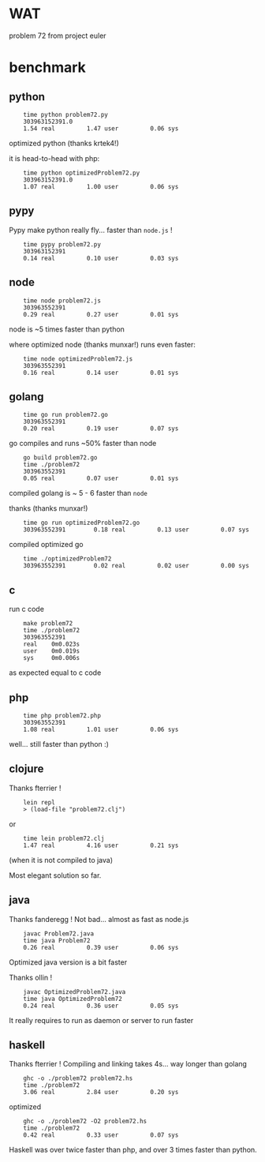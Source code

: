 # WAT

problem 72 from project euler


# benchmark 


## python
```
    time python problem72.py 
    303963152391.0
    1.54 real         1.47 user         0.06 sys
```

optimized python (thanks krtek4!)
 
it is head-to-head with php:

```
    time python optimizedProblem72.py 
    303963152391.0
    1.07 real         1.00 user         0.06 sys
```


## pypy

Pypy make python really fly... faster than `node.js` !
```
    time pypy problem72.py
    303963152391
    0.14 real         0.10 user         0.03 sys
```

## node

```
    time node problem72.js
    303963552391
    0.29 real         0.27 user         0.01 sys
```

node is ~5 times faster than python

where optimized node (thanks munxar!) runs even faster:

```
    time node optimizedProblem72.js
    303963552391
    0.16 real         0.14 user         0.01 sys
```


## golang

```
    time go run problem72.go 
    303963552391        
    0.20 real         0.19 user         0.07 sys
```

go compiles and runs ~50% faster than node

```
    go build problem72.go 
    time ./problem72 
    303963552391        
    0.05 real         0.07 user         0.01 sys
```
compiled golang is ~ 5 - 6 faster than `node`

thanks (thanks munxar!)

```
    time go run optimizedProblem72.go
    303963552391        0.18 real         0.13 user         0.07 sys
```

compiled optimized go 
```
    time ./optimizedProblem72
    303963552391        0.02 real         0.02 user         0.00 sys
```


## c

run c code
```
    make problem72
    time ./problem72
    303963552391
    real    0m0.023s
    user    0m0.019s
    sys     0m0.006s
```
as expected equal to c code


## php

```
    time php problem72.php
    303963552391
    1.08 real         1.01 user         0.06 sys
```

well... still faster than python :)


## clojure

Thanks fterrier !

```
    lein repl
    > (load-file "problem72.clj")
```

or

```
    time lein problem72.clj
    1.47 real         4.16 user         0.21 sys
```
(when it is not compiled to java)

Most elegant solution so far.


## java

Thanks fanderegg !
Not bad... almost as fast as node.js

```
    javac Problem72.java
    time java Problem72
    0.26 real         0.39 user         0.06 sys
```

Optimized java version is a bit faster

Thanks ollin ! 

```
    javac OptimizedProblem72.java 
    time java OptimizedProblem72
    0.24 real         0.36 user         0.05 sys
```

It really requires to run as daemon or server to run faster

## haskell

Thanks fterrier !
Compiling and linking takes 4s... way longer than golang

```
    ghc -o ./problem72 problem72.hs
    time ./problem72
    3.06 real         2.84 user         0.20 sys
```


optimized
```
    ghc -o ./problem72 -O2 problem72.hs
    time ./problem72 
    0.42 real         0.33 user         0.07 sys
```

Haskell was over twice faster than php, and over 3 times faster than python.
